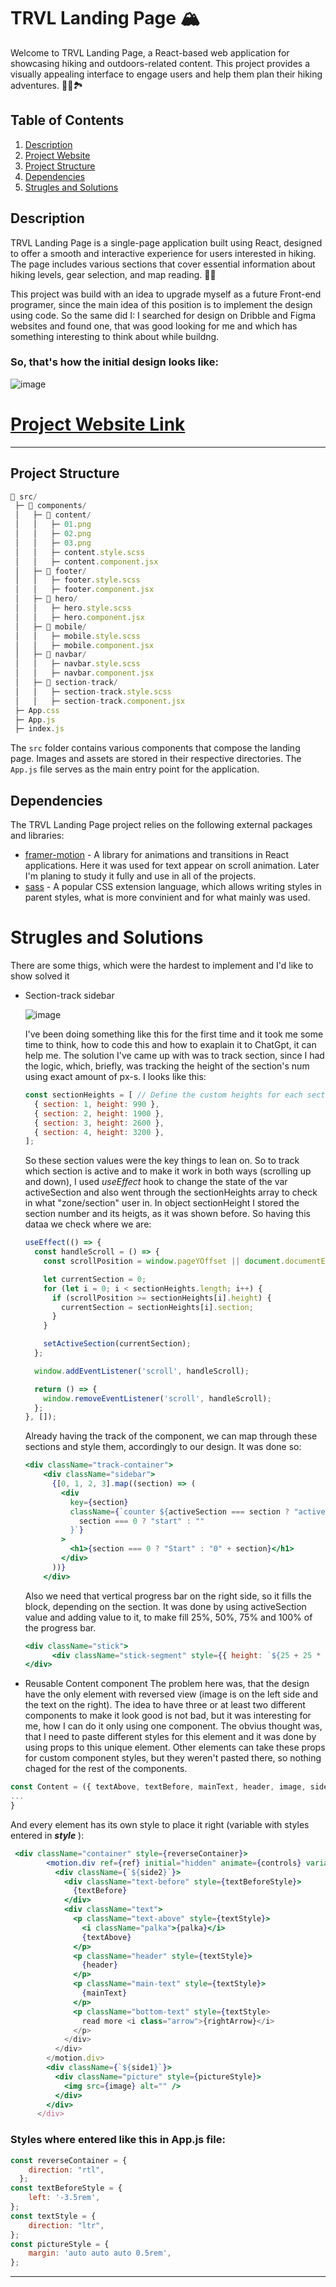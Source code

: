# TRVL Landing Page 🏔️

Welcome to TRVL Landing Page, a React-based web application for showcasing hiking and outdoors-related content. This project provides a visually appealing interface to engage users and help them plan their hiking adventures. 🚶‍♂️🏞️

## Table of Contents

1. [Description](#description)
2. [Project Website](#project-website-link)                          
3. [Project Structure](#project-structure)
4. [Dependencies](#dependencies)
5. [Strugles and Solutions](#strugles-and-solutions)

## Description

TRVL Landing Page is a single-page application built using React, designed to offer a smooth and interactive experience for users interested in hiking. The page includes various sections that cover essential information about hiking levels, gear selection, and map reading. 🥾🌲

This project was build with an idea to upgrade myself as a future Front-end programer, since the main idea of this position is to implement the design using code. So the same did I: I searched for design on Dribble and Figma websites and found one, that was good looking for me and which has something interesting to think about while buildng. 
### So, that's how the initial design looks like: 
![image](https://github.com/Maxv1z/trvl-landing-page/assets/122612827/1db28b0a-21b9-4c51-923c-24635235e394)

# [Project Website Link](https://trvl-landing-page.netlify.app/)
---

## Project Structure
```jsx
📁 src/
 ├─ 📁 components/
 │   ├─ 📁 content/
 │   │   ├─ 01.png
 │   │   ├─ 02.png
 │   │   ├─ 03.png
 │   │   ├─ content.style.scss
 │   │   ├─ content.component.jsx
 │   ├─ 📁 footer/
 │   │   ├─ footer.style.scss
 │   │   ├─ footer.component.jsx
 │   ├─ 📁 hero/
 │   │   ├─ hero.style.scss
 │   │   ├─ hero.component.jsx
 │   ├─ 📁 mobile/
 │   │   ├─ mobile.style.scss
 │   │   ├─ mobile.component.jsx
 │   ├─ 📁 navbar/
 │   │   ├─ navbar.style.scss
 │   │   ├─ navbar.component.jsx
 │   ├─ 📁 section-track/
 │   │   ├─ section-track.style.scss
 │   │   ├─ section-track.component.jsx
 ├─ App.css
 ├─ App.js
 ├─ index.js
```

The `src` folder contains various components that compose the landing page. Images and assets are stored in their respective directories. The `App.js` file serves as the main entry point for the application.

## Dependencies

The TRVL Landing Page project relies on the following external packages and libraries:
- [framer-motion](https://www.npmjs.com/package/framer-motion) - A library for animations and transitions in React applications. Here it was used for text appear on scroll animation. Later I'm planing to study it fully and use in all of the projects.
- [sass](https://www.npmjs.com/package/sass) - A popular CSS extension language, which allows writing styles in parent styles, what is more convinient and for what mainly was used.

# Strugles and Solutions
There are some thigs, which were the hardest to implement and I'd like to show solved it
- Section-track sidebar

  ![image](https://github.com/Maxv1z/trvl-landing-page/assets/122612827/21c8fd05-ada1-4a93-a277-7dd6677a0c97)
  
  I've been doing something like this for the first time and it took me some time to think, how to code this and how to exaplain it to ChatGpt, it can help me.
  The solution I've came up with was to track section, since I had the logic, which, briefly, was tracking the height of the section's num using exact amount of px-s. I looks like this:
  ```jsx
  const sectionHeights = [ // Define the custom heights for each section in pixels
    { section: 1, height: 990 },
    { section: 2, height: 1900 },
    { section: 3, height: 2600 },
    { section: 4, height: 3200 },
  ];
  ```
  So these section values were the key things to lean on. So to track which section is active and to make it work in both ways (scrolling up and down), I used *useEffect* hook to change the state of the var activeSection and also went through the sectionHeights array to check in what "zone/section" user in. In object sectionHeight I stored the section number and its heigts, as it was shown before. So having this dataa we check where we are:
  ```jsx
  useEffect(() => {
    const handleScroll = () => {
      const scrollPosition = window.pageYOffset || document.documentElement.scrollTop;

      let currentSection = 0;
      for (let i = 0; i < sectionHeights.length; i++) {
        if (scrollPosition >= sectionHeights[i].height) {
          currentSection = sectionHeights[i].section;
        }
      }

      setActiveSection(currentSection);
    };

    window.addEventListener('scroll', handleScroll);

    return () => {
      window.removeEventListener('scroll', handleScroll);
    };
  }, []);
  ```
  Already having the track of the component, we can map through these sections and style them, accordingly to our design. It was done so:
  ```jsx
  <div className="track-container">
      <div className="sidebar">
        {[0, 1, 2, 3].map((section) => (
          <div
            key={section}
            className={`counter ${activeSection === section ? "active" : ""} ${
              section === 0 ? "start" : ""
            }`}
          >
            <h1>{section === 0 ? "Start" : "0" + section}</h1>
          </div>
        ))}
      </div>
  ```
  Also we need that vertical progress bar on the right side, so it fills the block, depending on the section. It was done by using activeSection value and adding value to it, to make fill 25%, 50%, 75% and 100% of the progress bar.
  ```jsx
  <div className="stick">
        <div className="stick-segment" style={{ height: `${25 + 25 * activeSection}%` }}></div>
  </div>
  ```
  

- Reusable Content component
  The problem here was, that the design have the only element with reversed view (image is on the left side and the text on the right). The idea to have three or at least two different components to make it look good is not bad, but it was interesting for me, how I can do it only using one component. The obvius thought was, that I need to paste different styles for this element and it was done by using props to this unique element. Other elements can take these props for custom component styles, but they weren't pasted there, so nothing chaged for the rest of the components.
 ```jsx
const Content = ({ textAbove, textBefore, mainText, header, image, side1, side2, reverseContainer, textBeforeStyle, textStyle,pictureStyle, }) => {
 ...
}
 ```
And every element has its own style to place it right (variable with styles entered in ***style*** ): 
```jsx
 <div className="container" style={reverseContainer}>
        <motion.div ref={ref} initial="hidden" animate={controls} variants={variants}>
          <div className={`${side2}`}>
            <div className="text-before" style={textBeforeStyle}>
              {textBefore}
            </div>
            <div className="text">
              <p className="text-above" style={textStyle}>
                <i className="palka">{palka}</i>
                {textAbove}
              </p>
              <p className="header" style={textStyle}>
                {header}
              </p>
              <p className="main-text" style={textStyle}>
                {mainText}
              </p>
              <p className="bottom-text" style={textStyle>
                read more <i class="arrow">{rightArrow}</i>
              </p>
            </div>
          </div>
        </motion.div>
        <div className={`${side1}`}>
          <div className="picture" style={pictureStyle}>
            <img src={image} alt="" />
          </div>
        </div>
      </div>
```
### Styles where entered like this in App.js file:
```jsx
const reverseContainer = {
    direction: "rtl",
  };
const textBeforeStyle = {
    left: '-3.5rem',
};
const textStyle = {
    direction: "ltr",
};
const pictureStyle = {
    margin: 'auto auto auto 0.5rem',
};
```
***

